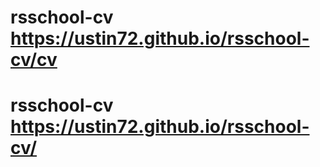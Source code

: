 # rsschool-cv https://ustin72.github.io/rsschool-cv/cv
# rsschool-cv https://ustin72.github.io/rsschool-cv/
